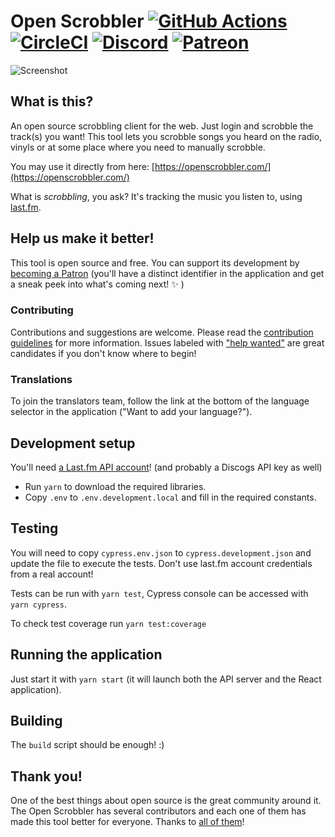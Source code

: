 # Open Scrobbler [![GitHub Actions](https://github.com/elamperti/OpenWebScrobbler/actions/workflows/test.yml/badge.svg)](https://github.com/elamperti/OpenWebScrobbler/actions) [![CircleCI](https://circleci.com/gh/elamperti/OpenWebScrobbler.svg?style=svg)](https://circleci.com/gh/elamperti/OpenWebScrobbler) [![Discord](https://img.shields.io/badge/Discord-online-green.svg?logo=discord)](https://discord.gg/vcbprTz) [![Patreon](https://img.shields.io/badge/Patreon-donate-orange.svg)](https://www.patreon.com/OpenScrobbler)

![Screenshot](https://user-images.githubusercontent.com/910672/45590262-55333c00-b90b-11e8-9f95-c360d35ced5f.jpg)

## What is this?
An open source scrobbling client for the web. Just login and scrobble the track(s) you want! This tool lets you scrobble songs you heard on the radio, vinyls or at some place where you need to manually scrobble.

You may use it directly from here: [https://openscrobbler.com/](https://openscrobbler.com/)

What is _scrobbling_, you ask? It's tracking the music you listen to, using [last.fm](https://last.fm/).

## Help us make it better!
This tool is open source and free. You can support its development by [becoming a Patron](https://www.patreon.com/OpenScrobbler) (you'll have a distinct identifier in the application and get a sneak peek into what's coming next! :sparkles: )

### Contributing
Contributions and suggestions are welcome. Please read the [contribution guidelines](https://github.com/elamperti/OpenWebScrobbler/blob/main/CONTRIBUTING.md) for more information. Issues labeled with ["help wanted"](https://github.com/elamperti/OpenWebScrobbler/issues?q=is%3Aissue+is%3Aopen+label%3A%22help+wanted%22) are great candidates if you don't know where to begin!

### Translations
To join the translators team, follow the link at the bottom of the language selector in the application ("Want to add your language?").

## Development setup
You'll need [a Last.fm API account](https://www.last.fm/api/account/create)! (and probably a Discogs API key as well)

  * Run `yarn` to download the required libraries.
  * Copy `.env` to `.env.development.local` and fill in the required constants.

## Testing
You will need to copy `cypress.env.json` to `cypress.development.json` and update the file to execute the tests. Don't use last.fm account credentials from a real account!

Tests can be run with `yarn test`, Cypress console can be accessed with `yarn cypress`.

To check test coverage run `yarn test:coverage`

## Running the application
Just start it with `yarn start` (it will launch both the API server and the React application).

## Building
The `build` script should be enough! :)

## Thank you!
One of the best things about open source is the great community around it. The Open Scrobbler has several contributors and each one of them has made this tool better for everyone. Thanks to [all of them](https://github.com/elamperti/OpenWebScrobbler/graphs/contributors)!
